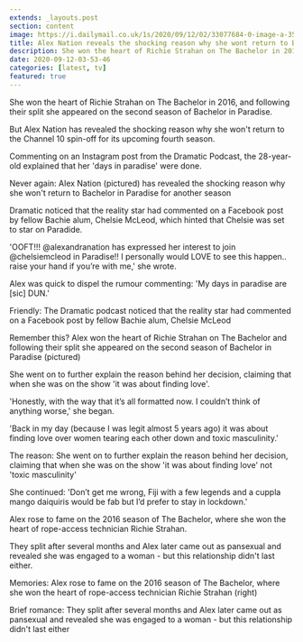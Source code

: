 ```yaml
---
extends: _layouts.post
section: content
image: https://i.dailymail.co.uk/1s/2020/09/12/02/33077684-0-image-a-35_1599873185344.jpg 
title: Alex Nation reveals the shocking reason why she wont return to Bachelor In Paradise 
description: She won the heart of Richie Strahan on The Bachelor in 2016, and following their split she appeared on the second season of Bachelor in Paradise.  
date: 2020-09-12-03-53-46 
categories: [latest, tv] 
featured: true 
--- 
```

She won the heart of Richie Strahan on The Bachelor in 2016, and following their split she appeared on the second season of Bachelor in Paradise. 

But Alex Nation has revealed the shocking reason why she won't return to the Channel 10 spin-off for its upcoming fourth season. 

Commenting on an Instagram post from the Dramatic Podcast, the 28-year-old explained that her 'days in paradise' were done. 

Never again: Alex Nation (pictured) has revealed the shocking reason why she won't return to Bachelor in Paradise for another season

Dramatic noticed that the reality star had commented on a Facebook post by fellow Bachie alum, Chelsie McLeod, which hinted that Chelsie was set to star on Paradide. 

'OOFT!!! @alexandranation has expressed her interest to join @chelsiemcleod in Paradise!! I personally would LOVE to see this happen.. raise your hand if you’re with me,' she wrote. 

Alex was quick to dispel the rumour commenting: 'My days in paradise are [sic] DUN.' 

Friendly: The Dramatic podcast noticed that the reality star had commented on a Facebook post by fellow Bachie alum, Chelsie McLeod

Remember this? Alex won the heart of Richie Strahan on The Bachelor and following their split she appeared on the second season of Bachelor in Paradise (pictured) 

She went on to further explain the reason behind her decision, claiming that when she was on the show 'it was about finding love'.

'Honestly, with the way that it’s all formatted now. I couldn’t think of anything worse,' she began.

'Back in my day (because I was legit almost 5 years ago) it was about finding love over women tearing each other down and toxic masculinity.'

The reason: She went on to further explain the reason behind her decision, claiming that when she was on the show 'it was about finding love' not 'toxic masculinity'

She continued: 'Don’t get me wrong, Fiji with a few legends and a cuppla mango daiquiris would be fab but I’d prefer to stay in lockdown.' 

Alex rose to fame on the 2016 season of The Bachelor, where she won the heart of rope-access technician Richie Strahan.

They split after several months and Alex later came out as pansexual and revealed she was engaged to a woman - but this relationship didn't last either.

Memories: Alex rose to fame on the 2016 season of The Bachelor, where she won the heart of rope-access technician Richie Strahan (right)

Brief romance: They split after several months and Alex later came out as pansexual and revealed she was engaged to a woman - but this relationship didn't last either

